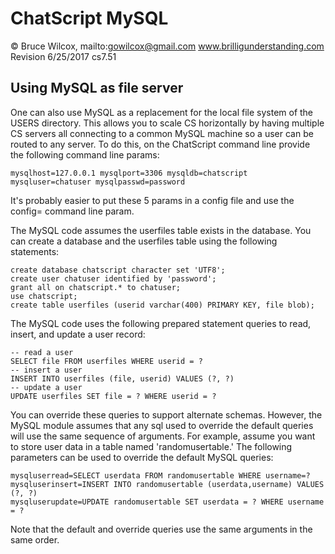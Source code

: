 # ChatScript MySQL

© Bruce Wilcox, mailto:gowilcox@gmail.com www.brilligunderstanding.com
<br>Revision 6/25/2017 cs7.51

## Using MySQL as file server

One can also use MySQL as a replacement for the local file system of the USERS directory.
This allows you to scale CS horizontally by having multiple CS servers all connecting to
a common MySQL machine so a user can be routed to any server. To do this, on the ChatScript
command line provide the following command line params:
```
mysqlhost=127.0.0.1 mysqlport=3306 mysqldb=chatscript mysqluser=chatuser mysqlpasswd=password
```
It's probably easier to put these 5 params in a config file and use the config= command line param.

The MySQL code assumes the userfiles table exists in the database.  You can create a database and
the userfiles table using the following statements:
```
create database chatscript character set 'UTF8';
create user chatuser identified by 'password';
grant all on chatscript.* to chatuser;
use chatscript;
create table userfiles (userid varchar(400) PRIMARY KEY, file blob);
```

The MySQL code uses the following prepared statement queries to read, insert, and update a user record:
```
-- read a user
SELECT file FROM userfiles WHERE userid = ?
-- insert a user
INSERT INTO userfiles (file, userid) VALUES (?, ?)
-- update a user
UPDATE userfiles SET file = ? WHERE userid = ?
```

You can override these queries to support alternate schemas.  However, the MySQL module
assumes that any sql used to override the default queries will use the same sequence of arguments.
For example, assume you want to store user data in a table named 'randomusertable.' The following
parameters can be used to override the default MySQL queries:
```
mysqluserread=SELECT userdata FROM randomusertable WHERE username=?
mysqluserinsert=INSERT INTO randomusertable (userdata,username) VALUES (?, ?)
mysqluserupdate=UPDATE randomusertable SET userdata = ? WHERE username = ?
```

Note that the default and override queries use the same arguments in the same order.
